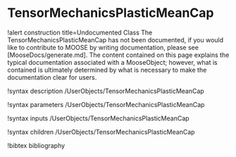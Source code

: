 <!-- MOOSE Documentation Stub: Remove this when content is added. -->

# TensorMechanicsPlasticMeanCap

!alert construction title=Undocumented Class
The TensorMechanicsPlasticMeanCap has not been documented, if you would like to contribute to MOOSE by
writing documentation, please see [MooseDocs/generate.md]. The content contained on this page explains
the typical documentation associated with a MooseObject; however, what is contained is ultimately
determined by what is necessary to make the documentation clear for users.

!syntax description /UserObjects/TensorMechanicsPlasticMeanCap

!syntax parameters /UserObjects/TensorMechanicsPlasticMeanCap

!syntax inputs /UserObjects/TensorMechanicsPlasticMeanCap

!syntax children /UserObjects/TensorMechanicsPlasticMeanCap

!bibtex bibliography
